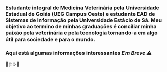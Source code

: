 ### Estudante integral de Medicina Veterinária pela Universidade Estadual de Goiás (UEG Campus Oeste) e estudante EAD de Sistemas de Informação pela Universidade Estácio de Sá. Meu objetivo ao termino de minhas graduações é conciliar minha paixão pela veterinária e pela tecnologia tornando-a em algo útil para sociedade e para o mundo.

### Aqui está algumas informações interessantes _Em Breve ⚠️_

🐶🩺☕👾
